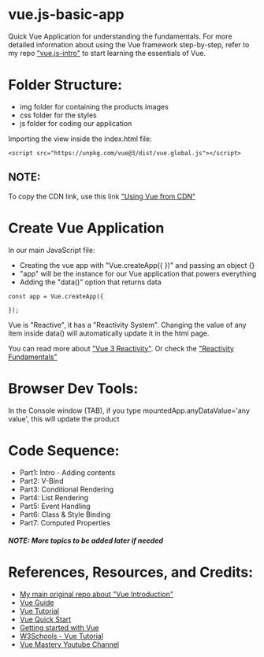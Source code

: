 # vue.js-basic-app
Quick Vue Application for understanding the fundamentals. For more detailed information about using the Vue framework step-by-step, refer to my repo ["vue.js-intro"](https://github.com/anmarjarjees/vue.js-intro) to start learning the essentials of Vue.

# Folder Structure:
- img folder for containing the products images
- css folder for the styles
- js folder for coding our application

Importing the view inside the index.html file:
```
<script src="https://unpkg.com/vue@3/dist/vue.global.js"></script>
```

## NOTE:
To copy the CDN link, use this link ["Using Vue from CDN"](https://vuejs.org/guide/quick-start.html#using-vue-from-cdn)

# Create Vue Application
In our main JavaScript file:
- Creating the vue app with "Vue.createApp({ })" and passing an object {}
- "app" will be the instance for our Vue application that powers everything
- Adding the "data()" option that returns data 

```
const app = Vue.createApp({

});
```
Vue is "Reactive", it has a "Reactivity System". Changing the value of any item inside data() will automatically update it in the html page. 

You can read more about ["Vue 3 Reactivity"](https://vuejs.org/guide/extras/reactivity-in-depth.html). Or check the ["Reactivity Fundamentals"](https://vuejs.org/guide/essentials/reactivity-fundamentals.html)

# Browser Dev Tools:
In the Console window (TAB), if you type mountedApp.anyDataValue='any value', this will update the product

# Code Sequence:
- Part1: Intro - Adding contents
- Part2: V-Bind
- Part3: Conditional Rendering
- Part4: List Rendering
- Part5: Event Handling
- Part6: Class & Style Binding
- Part7: Computed Properties
#### *NOTE: More topics to be added later if needed*

# References, Resources, and Credits: 
- [My main original repo about "Vue Introduction"](https://github.com/anmarjarjees/vue.js-intro)
- [Vue Guide](https://vuejs.org/guide/introduction.html)
- [Vue Tutorial](https://vuejs.org/tutorial/#step-1)
- [Vue Quick Start](https://vuejs.org/guide/quick-start.html)
- [Getting started with Vue](https://developer.mozilla.org/en-US/docs/Learn/Tools_and_testing/)
- [W3Schools - Vue Tutorial](https://www.w3schools.com/vue/index.php)
- [Vue Mastery Youtube Channel](https://www.youtube.com/c/VueMastery/about)



